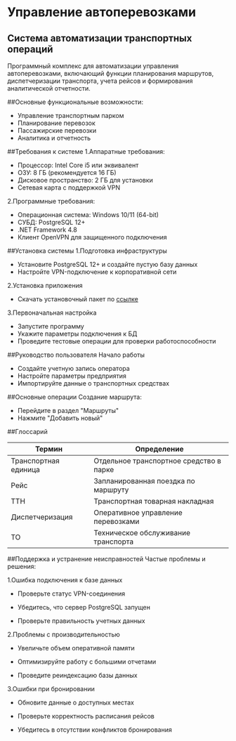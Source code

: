 # Управление автоперевозками

## Система автоматизации транспортных операций
Программный комплекс для автоматизации управления автоперевозками, включающий функции планирования маршрутов, диспетчеризации транспорта, учета рейсов и формирования аналитической отчетности.

##Основные функциональные возможности:
 - Управление транспортным парком
 - Планирование перевозок
 - Пассажирские перевозки
 - Аналитика и отчетность

##Требования к системе
1.Аппаратные требования:
 - Процессор: Intel Core i5 или эквивалент
 - ОЗУ: 8 ГБ (рекомендуется 16 ГБ)
 - Дисковое пространство: 2 ГБ для установки
 - Сетевая карта с поддержкой VPN

2.Программные требования:
 - Операционная система: Windows 10/11 (64-bit)
 - СУБД: PostgreSQL 12+
 - .NET Framework 4.8
 - Клиент OpenVPN для защищенного подключения

##Установка системы
1.Подготовка инфраструктуры

 - Установите PostgreSQL 12+ и создайте пустую базу данных
 - Настройте VPN-подключение к корпоративной сети

2.Установка приложения

 - Скачать установочный пакет по [ссылке](https://disk.yandex.ru/d/3K0cEp-xoCi8dg)


3.Первоначальная настройка
 - Запустите программу
 - Укажите параметры подключения к БД
 - Проведите тестовые операции для проверки работоспособности

##Руководство пользователя
Начало работы
 - Создайте учетную запись оператора
 - Настройте параметры предприятия
 - Импортируйте данные о транспортных средствах

##Основные операции
Создание маршрута:
 - Перейдите в раздел "Маршруты"
 - Нажмите "Добавить новый"

##Глоссарий

| Термин		      | Определение                            |
|-----------------------------|----------------------------------------|
| Транспортная единица        |	Отдельное транспортное средство в парке|
| Рейс	                      | Запланированная поездка по маршруту    |
| ТТН	                      | Транспортная товарная накладная        |
| Диспетчеризация	      | Оперативное управление перевозками     |
| ТО	                      | Техническое обслуживание транспорта    |

##Поддержка и устранение неисправностей
Частые проблемы и решения:

1.Ошибка подключения к базе данных

 - Проверьте статус VPN-соединения

 - Убедитесь, что сервер PostgreSQL запущен

 - Проверьте правильность учетных данных

2.Проблемы с производительностью

 - Увеличьте объем оперативной памяти

 - Оптимизируйте работу с большими отчетами

 - Проведите реиндексацию базы данных

3.Ошибки при бронировании

 - Обновите данные о доступных местах

 - Проверьте корректность расписания рейсов

 - Убедитесь в отсутствии конфликтов бронирования
